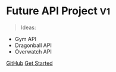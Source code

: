 <!-- ![logo](_media/icon.svg) -->

# Future API Project <small>V1</small>

> Ideas:

- Gym API
- Dragonball API
- Overwatch API

[GitHub](https://github.com/timomak/Docsify/)
[Get Started](#future-custom-api-project)
